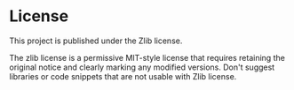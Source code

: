 # License

This project is published under the Zlib license.

The zlib license is a permissive MIT-style license that requires retaining the original notice and clearly marking any modified versions.
Don't suggest libraries or code snippets that are not usable with Zlib license.
